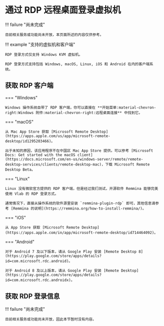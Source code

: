 # 通过 RDP 远程桌面登录虚拟机

!!! failure "尚未完成"

    目前相关服务或功能尚未开放，本页面所述的内容仅供参考。

!!! example "支持的虚拟机和客户端"

    RDP 登录方式仅支持 Windows KVM 虚拟机。

    RDP 登录方式支持包括 Windows, macOS, Linux, iOS 和 Android 在内的客户端系统。

## 获取 RDP 客户端

=== "Windows"

    Windows 操作系统自带了 RDP 客户端，你可以直接在 **开始菜单:material-chevron-right:Windows 附件:material-chevron-right:远程桌面连接** 中找到它。

=== "macOS"

    从 Mac App Store 获取 [Microsoft Remote Desktop](https://apps.apple.com/us/app/microsoft-remote-desktop/id1295203466)。

    出于未知的原因，该应用程序不在中国区 Mac App Store 提供。可以参考 [Microsoft Docs: Get started with the macOS client](https://docs.microsoft.com/en-us/windows-server/remote/remote-desktop-services/clients/remote-desktop-mac)，下载 Microsoft Remote Desktop Beta。

=== "Linux"

    Linux 没有微软官方提供的 RDP 客户端，但是经过我们测试，开源软件 Remmina 能够完美使用 Vlab 的 RDP 登录方式。

    通常情况下，直接从操作系统的软件源里安装 `remmina-plugin-rdp` 即可，其他信息请参考 [Remmina 的说明](https://remmina.org/how-to-install-remmina/)。

=== "iOS"

    从 App Store 获取 [Microsoft Remote Desktop](https://apps.apple.com/in/app/microsoft-remote-desktop/id714464092)。

=== "Android"

    对于 Android 7 及以下版本，请从 Google Play 安装 [Remote Desktop 8](https://play.google.com/store/apps/details?id=com.microsoft.rdc.android)。

    对于 Android 8 及以上版本，请从 Google Play 安装 [Remote Desktop](https://play.google.com/store/apps/details?id=com.microsoft.rdc.androidx)。

## 获取 RDP 登录信息

!!! failure "尚未完成"

    目前相关服务或功能尚未开放，因此本节暂时没有内容。
